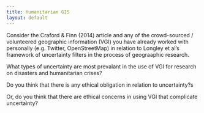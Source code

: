 ```yaml
---
title: Humanitarian GIS
layout: default
---
```



Consider the Craford & Finn (2014) article and any of the crowd-sourced / volunteered geographic information (VGI) you have already worked with personally (e.g. Twitter, OpenStreetMap) in relation to Longley et al’s framework of uncertainty filters in the process of geograaphic research.

What types of uncertainty are most prevalant in the use of VGI for research on disasters and humanitarian crises?

Do you think that there is any ethical obligation in relation to uncertainty?s

Or, do you think that there are ethical concerns in using VGI that complicate uncertainty?
